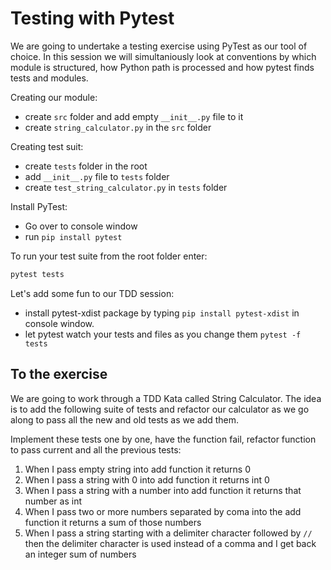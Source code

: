 # Testing with Pytest
We are going to undertake a testing exercise using PyTest as our tool of choice.
In this session we will simultaniously look at conventions by which module is structured,
how Python path is processed and how pytest finds tests and modules.

Creating our module:
* create `src` folder and add empty `__init__.py` file to it
* create `string_calculator.py` in the `src` folder

Creating test suit:
* create `tests` folder in the root
* add `__init__.py` file to `tests` folder
* create `test_string_calculator.py` in `tests` folder

Install PyTest:
* Go over to console window
* run `pip install pytest`

To run your test suite from the root folder enter:
```bash
pytest tests
```

Let's add some fun to our TDD session:
* install pytest-xdist package by typing `pip install pytest-xdist` in console window.
* let pytest watch your tests and files as you change them `pytest -f tests`

## To the exercise
 We are going to work through a TDD Kata called String Calculator. The idea is to add the following suite of tests and refactor our calculator as we go along to pass all the new and old tests as we add them.

 Implement these tests one by one, have the function fail, refactor function to pass current and all the previous tests:

 1) When I pass empty string into add function it returns 0
 2) When I pass a string with 0 into add function it returns int 0
 3) When I pass a string with a number into add function it returns that number as int
 4) When I pass two or more numbers separated by coma into the add function it returns a sum of those numbers
 5) When I pass a string starting with a delimiter character followed by `//` then the delimiter character is used instead of a comma and I get back an integer sum of numbers